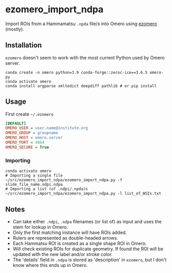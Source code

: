 # ezomero_import_ndpa
Import ROIs from a Hammamatsu `.npda` file/s into Omero using [ezomero](https://github.com/TheJacksonLaboratory/ezomero?tab=readme-ov-file) (mostly).

## Installation 
`ezomero` doesn't seem to work with the most current Python used by Omero server.
```Shell
conda create -n omero python=3.9 conda-forge::zeroc-ice==3.6.5 omero-py
conda activate omero
conda install argparse xmltodict deepdiff pathlib # or pip install
```
## Usage
First create `~/.ezomero`
```INI
[DEFAULT]
OMERO_USER = user.name@institute.org
OMERO_GROUP = groupname
OMERO_HOST = omero.server
OMERO_PORT = 4064
OMERO_SECURE = True
```

### Importing
```Shell
conda activate omero
# Importing a single file
~/src/ezomero_import_ndpa/ezomero_import_ndpa.py -f slide_file_name.ndpi.ndpa
# Importing a list (of .ndpi/.npda)s
~/src/ezomero_import_ndpa/ezomero_import_ndpa.py -l list_of_WSIs.txt
```


## Notes
- Can take either `.ndpi`, `.ndpa` filenames (or list of) as input and uses the stem for lookup in Omero.
- Only the first matching instance will have ROIs added.
- Rulers are represented as double-headed arrows.
- Each Hammatsu ROI is created as a single shape ROI in Omero.
- Will check existing ROIs for duplicate geometry. If found the ROI will be updated with the new label and/or stroke color.
- The 'details' field in `.ndpa` is stored as 'description' in `ezomero`, but I don't know where this ends up in Omero.
  

